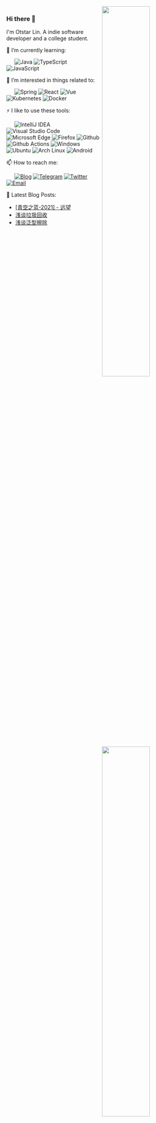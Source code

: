 <a href="https://github.com/syfxlin?tab=repositories">
  <img width="50%" align="right" src="https://github-readme-stats.vercel.app/api?username=syfxlin&count_private=true&show_icons=true" />
</a>

<a href="https://profile.codersrank.io/user/syfxlin/">
  <img width="50%" align="right" src="https://cr-skills-chart-widget.azurewebsites.net/api/api?username=syfxlin&skills=Java,CSS,JSON,HTML,JavaScript,Kotlin,Less,PHP,Python,SCSS,Shell,TypeScript,Vue" />
</a>

### Hi there 👋

I'm Otstar Lin. A indie software developer and a college student.

🌱 I’m currently learning:

&ensp;&ensp;&ensp;![Java](https://img.shields.io/badge/-Java-007396?style=flat-square&logo=Java&logoColor=fff) ![TypeScript](https://img.shields.io/badge/-TypeScript-007ACC?style=flat-square&logo=TypeScript&logoColor=fff) ![JavaScript](https://img.shields.io/badge/-JavaScript-F7DF1E?style=flat-square&logo=JavaScript&logoColor=000)

🎉 I’m interested in things related to:

&ensp;&ensp;&ensp;![Spring](https://img.shields.io/badge/-Spring-6DB33F?style=flat-square&logo=Spring&logoColor=fff) ![React](https://img.shields.io/badge/-React-61DAFB?style=flat-square&logo=React&logoColor=000) ![Vue](https://img.shields.io/badge/-Vue-4FC08D?style=flat-square&logo=Vue.js&logoColor=fff) ![Kubernetes](https://img.shields.io/badge/-Kubernetes-326CE5?style=flat-square&logo=Kubernetes&logoColor=fff) ![Docker](https://img.shields.io/badge/-Docker-2496ED?style=flat-square&logo=Docker&logoColor=fff)

⚡ I like to use these  tools:

&ensp;&ensp;&ensp;![IntelliJ IDEA](https://img.shields.io/badge/-IntelliJ%20IDEA-000000?style=flat-square&logo=IntelliJ%20IDEA&logoColor=fff) ![Visual Studio Code](https://img.shields.io/badge/-Visual%20Studio%20Code-007ACC?style=flat-square&logo=Visual%20Studio%20Code&logoColor=fff) ![Microsoft Edge](https://img.shields.io/badge/-Microsoft%20Edge-0078D7?style=flat-square&logo=Microsoft%20Edge&logoColor=fff) ![Firefox](https://img.shields.io/badge/-Firefox-FF7139?style=flat-square&logo=Firefox&logoColor=fff) ![Github](https://img.shields.io/badge/-Github-181717?style=flat-square&logo=Github&logoColor=fff) ![Github Actions](https://img.shields.io/badge/-Github%20Actions-2088FF?style=flat-square&logo=Github%20Actions&logoColor=fff) ![Windows](https://img.shields.io/badge/-Windows-0078D6?style=flat-square&logo=Windows&logoColor=fff) ![Ubuntu](https://img.shields.io/badge/-Ubuntu-E95420?style=flat-square&logo=Ubuntu&logoColor=fff) ![Arch Linux](https://img.shields.io/badge/-Arch%20Linux-1793D1?style=flat-square&logo=Arch%20Linux&logoColor=fff) ![Android](https://img.shields.io/badge/-Android-3DDC84?style=flat-square&logo=Android&logoColor=fff)

📫 How to reach me: 

&ensp;&ensp;&ensp;[![Blog](https://img.shields.io/badge/-https://blog.ixk.me-4B8BF5?style=flat-square&logo=Blogger&logoColor=fff)](https://blog.ixk.me) [![Telegram](https://img.shields.io/badge/-https://t.me/otstar-2CA5E0?style=flat-square&logo=Telegram&logoColor=fff)](https://t.me/otstar) [![Twitter](https://img.shields.io/badge/-https://twitter.com/syfxlin-1DA1F2?style=flat-square&logo=Twitter&logoColor=fff)](https://twitter.com/syfxlin) [![Email](https://img.shields.io/badge/-i@ixk.me-D14836?style=flat-square&logo=Gmail&logoColor=fff)](mailto:syfxlin@gmail.com)

📕 Latest Blog Posts:

<!-- BLOG-POST-LIST:START -->
- [[青空之蓝-2021] - 远望](https://blog.ixk.me/post/my-2021-year-end-summary)
- [浅谈垃圾回收](https://blog.ixk.me/post/talking-about-garbage-collection)
- [浅谈泛型擦除](https://blog.ixk.me/post/talking-about-type-erasure)
<!-- BLOG-POST-LIST:END -->
